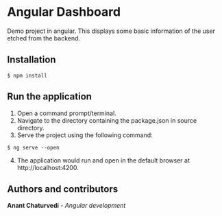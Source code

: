 # Angular Dashboard
Demo project in angular. This displays some basic information of the user etched from the backend.

## Installation
```
$ npm install
```

## Run the application
1. Open a command prompt/terminal.
2. Navigate to the directory containing the package.json in source directory.
3. Serve the project using the following command:

```
$ ng serve --open
```
4. The application would run and open in the default browser at http://localhost:4200.

## Authors and contributors
**Anant Chaturvedi** - *Angular development*